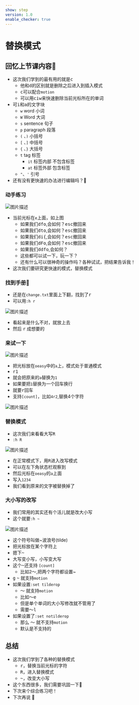 ```yaml
---
show: step
version: 1.0
enable_checker: true
---
```


# 替换模式

## 回忆上节课内容🤔

- 这次我们学到的最有用的就是<kbd>c</kbd>
	- 他和<kbd>d</kbd>的区别就是删除之后进入到插入模式
	- <kbd>c</kbd>可以配合`motion`
	- 可以用<kbd>c</kbd><kbd>i</kbd><kbd>w</kbd>来快速删除当前光标所在的单词
- 可<kbd>i</kbd>和<kbd>a</kbd>的文字块
	- `w` word 小词
	- `W` Word 大词
	- `s` sentence 句子
	- `p` paragraph 段落
	- `(` 、`)` 小括号
	- `[` 、`]` 中括号
	- `{` 、`}` 大括号
	- `t` tag 标签
		- `it` 标签内部 不包含标签
		- `at` 标签外部 包含标签
	- `"`、`'` 引号
- 还有没有更快速的办法进行编辑吗？🤔

### 动手练习

![图片描述](https://doc.shiyanlou.com/courses/uid1190679-20210131-1612080964312)

- 当前光标在`e`上面，如上图
	- 如果我们<kbd>d</kbd><kbd>f</kbd><kbd>o</kbd>,会如何？<kbd>esc</kbd>撤回来
	- 如果我们<kbd>d</kbd><kbd>t</kbd><kbd>o</kbd>,会如何？<kbd>esc</kbd>撤回来
	- 如果我们<kbd>d</kbd><kbd>i</kbd><kbd>{</kbd>,会如何？<kbd>esc</kbd>撤回来
	- 如果我们<kbd>d</kbd><kbd>F</kbd><kbd>o</kbd>,会如何？<kbd>esc</kbd>撤回来
	- 如果我们<kbd>d</kbd><kbd>d</kbd><kbd>f</kbd><kbd>o</kbd>,会如何？
	- 这些都可以试一下，玩一下？
	-  还有什么可以很神奇的操作吗？各种试试，把结果告诉我！
-  这次我们要研究更快速的模式，替换模式

### 找到手册📕

- 还是在`change.txt`里面上下翻，找到了<kbd>r</kbd>
- 可以用`:h r`

![图片描述](https://doc.shiyanlou.com/courses/uid1190679-20210131-1612095573659)

- 看起来是什么不对，就放上去
- 然后 <kbd>r</kbd> 成想要的 

### 来试一下

![图片描述](https://doc.shiyanlou.com/courses/uid1190679-20210706-1625536164760)	
	
- 把光标放在`oeasy`中的`a`上，模式处于普通模式
- <kbd>r</kbd><kbd>1</kbd>
- 就会把原来的`a`替换为`1`
- 如果要把`1`替换为一个回车换行
- 就要<kbd>r</kbd><kbd>回车</kbd>
- 支持`[count]`，比如`4r2`,替换4个字符

![图片描述](https://doc.shiyanlou.com/courses/uid1190679-20210706-1625536175720)

### 替换模式

- 这次我们来看看大写<kbd>R</kbd>
- `:h R`

![图片描述](https://doc.shiyanlou.com/courses/uid1190679-20210131-1612096055820)

- 在正常模式下，用<kbd>R</kbd>进入改写模式
- 可以在左下角状态栏观察到
- 然后光标在`oeasy`的`a`上面
- 写入`1234`
- 我们看到原来的文字被替换掉了

### 大小写的改写

- 我们常用的其实还有个活儿就是改大小写
- 这个就要`:h ~`

![图片描述](https://doc.shiyanlou.com/courses/uid1190679-20210131-1612096295044)


- 这个符号叫做~波浪号(tilde)
- 把光标放在某个字符上
- 摁下<kbd>~</kbd>
- 大写变小写，小写变大写
- 这个<kbd>~</kbd>还支持 `[count]`
	- 比如<kbd>2</kbd><kbd>～</kbd>,把两个字符都设置~
- <kbd>g</kbd> <kbd>~</kbd> 就支持`motion`
- 如果设置`:set tilderop`
	- <kbd>～</kbd> 就支持`motion`
	- 比如<kbd>～</kbd><kbd>e</kbd>
	- 但是单个单词的大小写修改就不管用了
	- 需要<kbd>～</kbd><kbd>l</kbd>
- 如果设置了`:set notilderop`
	- 那么 <kbd>～</kbd> 就不支持`motion`
	- 默认是不支持的

## 总结

- 这次我们学到了各种的替换模式
	- <kbd>r</kbd>，替换当前光标的字符
 	- <kbd>R</kbd>，进入替换模式
 	- <kbd>~</kbd>，改变大小写
- 这个东西很多，我们需要巩固一下🤔
- 下次来个综合练习吧！
- 下次再说 👋







